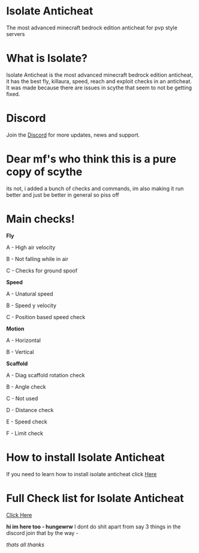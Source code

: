 # Isolate Anticheat
The most advanced minecraft bedrock edition anticheat for pvp style servers

# What is Isolate?
Isolate Anticheat is the most advanced minecraft bedrock edition anticheat, it has the best fly, killaura, speed, reach and exploit checks in an anticheat. It was made because there are issues in scythe that seem to not be getting fixed.

# Discord
Join the [Discord](https://discord.gg/YQXUXMHwbM) for more updates, news and support.


# Dear mf's who think this is a pure copy of scythe
its not, i added a bunch of checks and commands, im also making it run better and just be better in general so piss off


# Main checks!
__**Fly**__

A - High air velocity

B - Not falling while in air

C - Checks for ground spoof


**__Speed__**

A - Unatural speed

B - Speed y velocity

C - Position based speed check

**Motion**

A - Horizontal

B - Vertical

**Scaffold**

A - Diag scaffold rotation check

B - Angle check

C - Not used

D - Distance check

E - Speed check

F - Limit check

# How to install Isolate Anticheat
If you need to learn how to install isolate anticheat click [Here](https://github.com/Dream23322/Isolate-Anticheat/blob/main/hti.md)


# Full Check list for Isolate Anticheat
[Click Here](https://github.com/Dream23322/Isolate-Anticheat/blob/main/checklist.md)


**hi im here too - hungewrw**
I dont do shit apart from say 3 things in the discord join that by the way - 

*thats all thanks*
